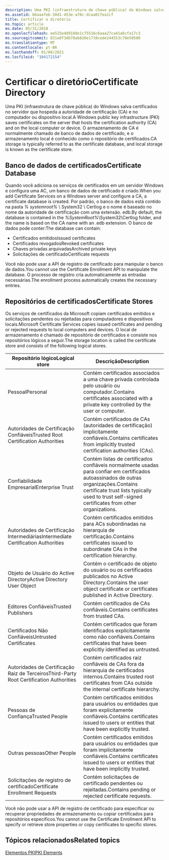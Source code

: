 ```yaml
---
description: Uma PKI (infraestrutura de chave pública) do Windows salva certificados no servidor que hospeda a autoridade de certificação (CA) e no computador ou dispositivo local.
ms.assetid: b6aaafeb-30d1-453e-a70c-dcaa01fea1cf
title: Certificar o diretório
ms.topic: article
ms.date: 05/31/2018
ms.openlocfilehash: ee525e4d910de1c75516c6aaa27ca41a6cfa17c3
ms.sourcegitcommit: 831e8f3db78ab820e1710cede244553c70e50500
ms.translationtype: MT
ms.contentlocale: pt-BR
ms.lasthandoff: 01/08/2021
ms.locfileid: "104172154"
---
```

# <a name="certificate-directory"></a><span data-ttu-id="d6990-103">Certificar o diretório</span><span class="sxs-lookup"><span data-stu-id="d6990-103">Certificate Directory</span></span>

<span data-ttu-id="d6990-104">Uma PKI (infraestrutura de chave pública) do Windows salva certificados no servidor que hospeda a autoridade de certificação (CA) e no computador ou dispositivo local.</span><span class="sxs-lookup"><span data-stu-id="d6990-104">A Windows public key infrastructure (PKI) saves certificates on the server that hosts the certification authority (CA) and on the local computer or device.</span></span> <span data-ttu-id="d6990-105">O armazenamento de CA é normalmente chamado de banco de dados de certificado, e o armazenamento local é conhecido como o repositório de certificados.</span><span class="sxs-lookup"><span data-stu-id="d6990-105">CA storage is typically referred to as the certificate database, and local storage is known as the certificate store.</span></span>

## <a name="certificate-database"></a><span data-ttu-id="d6990-106">Banco de dados de certificados</span><span class="sxs-lookup"><span data-stu-id="d6990-106">Certificate Database</span></span>

<span data-ttu-id="d6990-107">Quando você adiciona os serviços de certificados em um servidor Windows e configura uma AC, um banco de dados de certificado é criado.</span><span class="sxs-lookup"><span data-stu-id="d6990-107">When you add Certificate Services on a Windows server and configure a CA, a certificate database is created.</span></span> <span data-ttu-id="d6990-108">Por padrão, o banco de dados está contido na pasta *% systemroot%* \\ System32 \\ Certlog e o nome é baseado no nome da autoridade de certificação com uma extensão. edb.</span><span class="sxs-lookup"><span data-stu-id="d6990-108">By default, the database is contained in the *%SystemRoot%*\\System32\\Certlog folder, and the name is based on the CA name with an .edb extension.</span></span> <span data-ttu-id="d6990-109">O banco de dados pode conter:</span><span class="sxs-lookup"><span data-stu-id="d6990-109">The database can contain:</span></span>

-   <span data-ttu-id="d6990-110">Certificados emitidos</span><span class="sxs-lookup"><span data-stu-id="d6990-110">Issued certificates</span></span>
-   <span data-ttu-id="d6990-111">Certificados revogados</span><span class="sxs-lookup"><span data-stu-id="d6990-111">Revoked certificates</span></span>
-   <span data-ttu-id="d6990-112">Chaves privadas arquivadas</span><span class="sxs-lookup"><span data-stu-id="d6990-112">Archived private keys</span></span>
-   <span data-ttu-id="d6990-113">Solicitações de certificado</span><span class="sxs-lookup"><span data-stu-id="d6990-113">Certificate requests</span></span>

<span data-ttu-id="d6990-114">Você não pode usar a API de registro de certificado para manipular o banco de dados.</span><span class="sxs-lookup"><span data-stu-id="d6990-114">You cannot use the Certificate Enrollment API to manipulate the database.</span></span> <span data-ttu-id="d6990-115">O processo de registro cria automaticamente as entradas necessárias.</span><span class="sxs-lookup"><span data-stu-id="d6990-115">The enrollment process automatically creates the necessary entries.</span></span>

## <a name="certificate-stores"></a><span data-ttu-id="d6990-116">Repositórios de certificados</span><span class="sxs-lookup"><span data-stu-id="d6990-116">Certificate Stores</span></span>

<span data-ttu-id="d6990-117">Os serviços de certificados da Microsoft copiam certificados emitidos e solicitações pendentes ou rejeitadas para computadores e dispositivos locais.</span><span class="sxs-lookup"><span data-stu-id="d6990-117">Microsoft Certificate Services copies issued certificates and pending or rejected requests to local computers and devices.</span></span> <span data-ttu-id="d6990-118">O local de armazenamento é chamado de repositório de certificados e consiste nos repositórios lógicos a seguir.</span><span class="sxs-lookup"><span data-stu-id="d6990-118">The storage location is called the certificate store and consists of the following logical stores.</span></span>

| <span data-ttu-id="d6990-119">Repositório lógico</span><span class="sxs-lookup"><span data-stu-id="d6990-119">Logical store</span></span>                                         | <span data-ttu-id="d6990-120">Descrição</span><span class="sxs-lookup"><span data-stu-id="d6990-120">Description</span></span>                                                                                                            |
|-------------------------------------------------------|------------------------------------------------------------------------------------------------------------------------|
| <span data-ttu-id="d6990-121">Pessoal</span><span class="sxs-lookup"><span data-stu-id="d6990-121">Personal</span></span><br/>                                   | <span data-ttu-id="d6990-122">Contém certificados associados a uma chave privada controlada pelo usuário ou computador.</span><span class="sxs-lookup"><span data-stu-id="d6990-122">Contains certificates associated with a private key controlled by the user or computer.</span></span><br/>                     |
| <span data-ttu-id="d6990-123">Autoridades de Certificação Confiáveis</span><span class="sxs-lookup"><span data-stu-id="d6990-123">Trusted Root Certification Authorities</span></span><br/>     | <span data-ttu-id="d6990-124">Contém certificados de CAs (autoridades de certificação) implicitamente confiáveis.</span><span class="sxs-lookup"><span data-stu-id="d6990-124">Contains certificates from implicitly trusted certification authorities (CAs).</span></span><br/>                              |
| <span data-ttu-id="d6990-125">Confiabilidade Empresarial</span><span class="sxs-lookup"><span data-stu-id="d6990-125">Enterprise Trust</span></span><br/>                           | <span data-ttu-id="d6990-126">Contém listas de certificados confiáveis normalmente usadas para confiar em certificados autoassinados de outras organizações.</span><span class="sxs-lookup"><span data-stu-id="d6990-126">Contains certificate trust lists typically used to trust self-signed certificates from other organizations.</span></span><br/> |
| <span data-ttu-id="d6990-127">Autoridades de Certificação Intermediárias</span><span class="sxs-lookup"><span data-stu-id="d6990-127">Intermediate Certification Authorities</span></span><br/>     | <span data-ttu-id="d6990-128">Contém certificados emitidos para ACs subordinadas na hierarquia de certificação.</span><span class="sxs-lookup"><span data-stu-id="d6990-128">Contains certificates issued to subordinate CAs in the certification hierarchy.</span></span><br/>                             |
| <span data-ttu-id="d6990-129">Objeto de Usuário do Active Directory</span><span class="sxs-lookup"><span data-stu-id="d6990-129">Active Directory User Object</span></span><br/>               | <span data-ttu-id="d6990-130">Contém o certificado de objeto do usuário ou os certificados publicados no Active Directory.</span><span class="sxs-lookup"><span data-stu-id="d6990-130">Contains the user object certificate or certificates published in Active Directory.</span></span><br/>                         |
| <span data-ttu-id="d6990-131">Editores Confiáveis</span><span class="sxs-lookup"><span data-stu-id="d6990-131">Trusted Publishers</span></span><br/>                         | <span data-ttu-id="d6990-132">Contém certificados de CAs confiáveis.</span><span class="sxs-lookup"><span data-stu-id="d6990-132">Contains certificates from trusted CAs.</span></span><br/>                                                                     |
| <span data-ttu-id="d6990-133">Certificados Não Confiáveis</span><span class="sxs-lookup"><span data-stu-id="d6990-133">Untrusted Certificates</span></span><br/>                     | <span data-ttu-id="d6990-134">Contém certificados que foram identificados explicitamente como não confiáveis.</span><span class="sxs-lookup"><span data-stu-id="d6990-134">Contains certificates that have been explicitly identified as untrusted.</span></span><br/>                                    |
| <span data-ttu-id="d6990-135">Autoridades de Certificação Raiz de Terceiros</span><span class="sxs-lookup"><span data-stu-id="d6990-135">Third-Party Root Certification Authorities</span></span><br/> | <span data-ttu-id="d6990-136">Contém certificados raiz confiáveis de CAs fora da hierarquia de certificados internos.</span><span class="sxs-lookup"><span data-stu-id="d6990-136">Contains trusted root certificates from CAs outside the internal certificate hierarchy.</span></span><br/>                     |
| <span data-ttu-id="d6990-137">Pessoas de Confiança</span><span class="sxs-lookup"><span data-stu-id="d6990-137">Trusted People</span></span><br/>                             | <span data-ttu-id="d6990-138">Contém certificados emitidos para usuários ou entidades que foram explicitamente confiáveis.</span><span class="sxs-lookup"><span data-stu-id="d6990-138">Contains certificates issued to users or entities that have been explicitly trusted.</span></span><br/>                        |
| <span data-ttu-id="d6990-139">Outras pessoas</span><span class="sxs-lookup"><span data-stu-id="d6990-139">Other People</span></span><br/>                               | <span data-ttu-id="d6990-140">Contém certificados emitidos para usuários ou entidades que foram implicitamente confiáveis.</span><span class="sxs-lookup"><span data-stu-id="d6990-140">Contains certificates issued to users or entities that have been implicitly trusted.</span></span><br/>                        |
| <span data-ttu-id="d6990-141">Solicitações de registro de certificado</span><span class="sxs-lookup"><span data-stu-id="d6990-141">Certificate Enrollment Requests</span></span><br/>            | <span data-ttu-id="d6990-142">Contém solicitações de certificado pendentes ou rejeitadas.</span><span class="sxs-lookup"><span data-stu-id="d6990-142">Contains pending or rejected certificate requests.</span></span><br/>                                                          |



 

<span data-ttu-id="d6990-143">Você não pode usar a API de registro de certificado para especificar ou recuperar propriedades de armazenamento ou copiar certificados para repositórios específicos.</span><span class="sxs-lookup"><span data-stu-id="d6990-143">You cannot use the Certificate Enrollment API to specify or retrieve store properties or copy certificates to specific stores.</span></span>

## <a name="related-topics"></a><span data-ttu-id="d6990-144">Tópicos relacionados</span><span class="sxs-lookup"><span data-stu-id="d6990-144">Related topics</span></span>

<dl> <dt>

[<span data-ttu-id="d6990-145">Elementos PKI</span><span class="sxs-lookup"><span data-stu-id="d6990-145">PKI Elements</span></span>](about-pki-components.md)
</dt> </dl>

 

 




